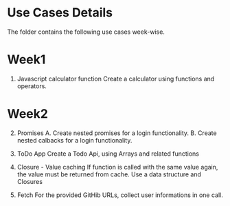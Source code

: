 # Use Cases Details
The folder contains the following use cases week-wise.

# Week1

1. Javascript calculator function
   Create a calculator using functions and operators.

# Week2

2. Promises
   A. Create nested promises for a login functionality.
   B. Create nested calbacks for a login functionality. 

3. ToDo App
   Create a Todo Api, using Arrays and related functions

4. Closure - Value caching
   If function is called with the same value again, the value must be returned from cache.
   Use a data structure and Closures

5. Fetch
   For the provided GitHib URLs, collect user informations in one call.

